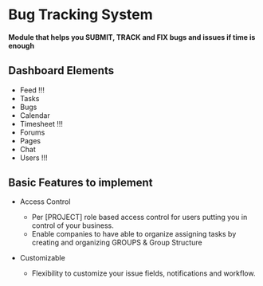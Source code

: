 #  Bug Tracking System

#### Module that helps you SUBMIT, TRACK and FIX bugs and issues if time is enough

## Dashboard Elements
+ Feed !!!
+ Tasks
+ Bugs
+ Calendar
+ Timesheet !!!
+ Forums
+ Pages
+ Chat
+ Users !!!

## Basic Features to implement
+ Access Control
   - Per [PROJECT] role based access control for users putting you in control of your business.
   - Enable companies to have able to organize assigning tasks by creating and organizing GROUPS
     & Group Structure

+ Customizable
   - Flexibility to customize your issue fields, notifications and workflow.
